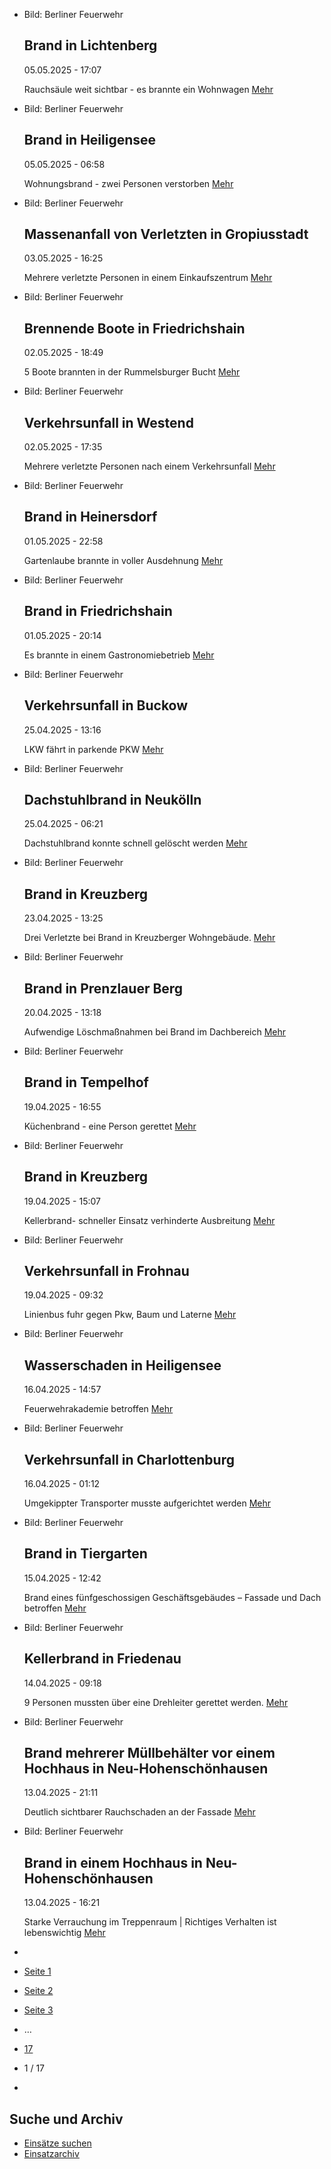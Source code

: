* Bild: Berliner Feuerwehr

  Brand in Lichtenberg
  ----------

   05.05.2025 - 17:07

   Rauchsäule weit sichtbar - es brannte ein Wohnwagen
  [Mehr](https://www.berliner-feuerwehr.de/aktuelles/einsaetze/brand-in-lichtenberg-3-4880/)

* Bild: Berliner Feuerwehr

  Brand in Heiligensee
  ----------

   05.05.2025 - 06:58

   Wohnungsbrand - zwei Personen verstorben
  [Mehr](https://www.berliner-feuerwehr.de/aktuelles/einsaetze/brand-in-heiligensee-3-4879/)

* Bild: Berliner Feuerwehr

  Massenanfall von Verletzten in Gropiusstadt
  ----------

   03.05.2025 - 16:25

   Mehrere verletzte Personen in einem Einkaufszentrum
  [Mehr](https://www.berliner-feuerwehr.de/aktuelles/einsaetze/massenanfall-von-verletzten-in-gropiusstadt-4875/)

* Bild: Berliner Feuerwehr

  Brennende Boote in Friedrichshain
  ----------

   02.05.2025 - 18:49

   5 Boote brannten in der Rummelsburger Bucht
  [Mehr](https://www.berliner-feuerwehr.de/aktuelles/einsaetze/brennende-boote-in-friedrichshain-4874/)

* Bild: Berliner Feuerwehr

  Verkehrsunfall in Westend
  ----------

   02.05.2025 - 17:35

   Mehrere verletzte Personen nach einem Verkehrsunfall
  [Mehr](https://www.berliner-feuerwehr.de/aktuelles/einsaetze/verkehrsunfall-in-westend-3-4873/)

* Bild: Berliner Feuerwehr

  Brand in Heinersdorf
  ----------

   01.05.2025 - 22:58

   Gartenlaube brannte in voller Ausdehnung
  [Mehr](https://www.berliner-feuerwehr.de/aktuelles/einsaetze/brand-in-heinersdorf-4872/)

* Bild: Berliner Feuerwehr

  Brand in Friedrichshain
  ----------

   01.05.2025 - 20:14

   Es brannte in einem Gastronomiebetrieb
  [Mehr](https://www.berliner-feuerwehr.de/aktuelles/einsaetze/brand-in-friedrichshain-8-4871/)

* Bild: Berliner Feuerwehr

  Verkehrsunfall in Buckow
  ----------

   25.04.2025 - 13:16

   LKW fährt in parkende PKW
  [Mehr](https://www.berliner-feuerwehr.de/aktuelles/einsaetze/verkehrsunfall-in-buckow-4870/)

* Bild: Berliner Feuerwehr

  Dachstuhlbrand in Neukölln
  ----------

   25.04.2025 - 06:21

   Dachstuhlbrand konnte schnell gelöscht werden
  [Mehr](https://www.berliner-feuerwehr.de/aktuelles/einsaetze/dachstuhlbrand-in-neukoelln-2-4867/)

* Bild: Berliner Feuerwehr

  Brand in Kreuzberg
  ----------

   23.04.2025 - 13:25

   Drei Verletzte bei Brand in Kreuzberger Wohngebäude.
  [Mehr](https://www.berliner-feuerwehr.de/aktuelles/einsaetze/brand-in-kreuzberg-27-4866/)

* Bild: Berliner Feuerwehr

  Brand in Prenzlauer Berg
  ----------

   20.04.2025 - 13:18

   Aufwendige Löschmaßnahmen bei Brand im Dachbereich
  [Mehr](https://www.berliner-feuerwehr.de/aktuelles/einsaetze/brand-in-prenzlauer-berg-8-4865/)

* Bild: Berliner Feuerwehr

  Brand in Tempelhof
  ----------

   19.04.2025 - 16:55

   Küchenbrand - eine Person gerettet
  [Mehr](https://www.berliner-feuerwehr.de/aktuelles/einsaetze/brand-in-tempelhof-7-4864/)

* Bild: Berliner Feuerwehr

  Brand in Kreuzberg
  ----------

   19.04.2025 - 15:07

   Kellerbrand- schneller Einsatz verhinderte Ausbreitung
  [Mehr](https://www.berliner-feuerwehr.de/aktuelles/einsaetze/brand-in-kreuzberg-26-4863/)

* Bild: Berliner Feuerwehr

  Verkehrsunfall in Frohnau
  ----------

   19.04.2025 - 09:32

   Linienbus fuhr gegen Pkw, Baum und Laterne
  [Mehr](https://www.berliner-feuerwehr.de/aktuelles/einsaetze/verkehrsunfall-in-frohnau-4862/)

* Bild: Berliner Feuerwehr

  Wasserschaden in Heiligensee
  ----------

   16.04.2025 - 14:57

   Feuerwehrakademie betroffen
  [Mehr](https://www.berliner-feuerwehr.de/aktuelles/einsaetze/wasserschaden-in-heiligensee-4860/)

* Bild: Berliner Feuerwehr

  Verkehrsunfall in Charlottenburg
  ----------

   16.04.2025 - 01:12

   Umgekippter Transporter musste aufgerichtet werden
  [Mehr](https://www.berliner-feuerwehr.de/aktuelles/einsaetze/verkehrsunfall-in-charlottenburg-3-4859/)

* Bild: Berliner Feuerwehr

  Brand in Tiergarten
  ----------

   15.04.2025 - 12:42

   Brand eines fünfgeschossigen Geschäftsgebäudes – Fassade und Dach betroffen
  [Mehr](https://www.berliner-feuerwehr.de/aktuelles/einsaetze/brand-in-tiergarten-4-4858/)

* Bild: Berliner Feuerwehr

  Kellerbrand in Friedenau
  ----------

   14.04.2025 - 09:18

   9 Personen mussten über eine Drehleiter gerettet werden.
  [Mehr](https://www.berliner-feuerwehr.de/aktuelles/einsaetze/kellerbrand-in-friedenau-4857/)

* Bild: Berliner Feuerwehr

  Brand mehrerer Müllbehälter vor einem Hochhaus in Neu-Hohenschönhausen
  ----------

   13.04.2025 - 21:11

   Deutlich sichtbarer Rauchschaden an der Fassade
  [Mehr](https://www.berliner-feuerwehr.de/aktuelles/einsaetze/brand-mehrerer-muellbehaelter-vor-einem-hochhaus-in-neu-hohenschoenhausen-4856/)

* Bild: Berliner Feuerwehr

  Brand in einem Hochhaus in Neu-Hohenschönhausen
  ----------

   13.04.2025 - 16:21

   Starke Verrauchung im Treppenraum | Richtiges Verhalten ist lebenswichtig
  [Mehr](https://www.berliner-feuerwehr.de/aktuelles/einsaetze/brand-in-einem-hochhaus-in-neu-hohenschoenhausen-4855/)

* []()
* [Seite 1](https://www.berliner-feuerwehr.de/aktuelles/einsaetze/1/)
* [Seite 2](https://www.berliner-feuerwehr.de/aktuelles/einsaetze/2/)
* [Seite 3](https://www.berliner-feuerwehr.de/aktuelles/einsaetze/3/)
* …
* [17](https://www.berliner-feuerwehr.de/aktuelles/einsaetze/17/)
* 1 / 17
* [](https://www.berliner-feuerwehr.de/aktuelles/einsaetze/2/)

Suche und Archiv
----------

* [Einsätze suchen](https://www.berliner-feuerwehr.de/aktuelles/einsaetze/einsatzsuche/)
* [Einsatzarchiv](https://www.berliner-feuerwehr.de/aktuelles/einsaetze/einsatzarchiv/)
